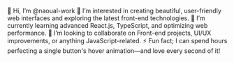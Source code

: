 👋 Hi, I’m @naoual-work
👀 I’m interested in creating beautiful, user-friendly web interfaces and exploring the latest front-end technologies.
🌱 I’m currently learning advanced React.js, TypeScript, and optimizing web performance.
💞️ I’m looking to collaborate on Front-end projects, UI/UX improvements, or anything JavaScript-related.
⚡ Fun fact; I can spend hours perfecting a single button's hover animation—and love every second of it!

<!---
naoual-work/naoual-work is a ✨ special ✨ repository because its `README.md` (this file) appears on your GitHub profile.
You can click the Preview link to take a look at your changes.
--->
